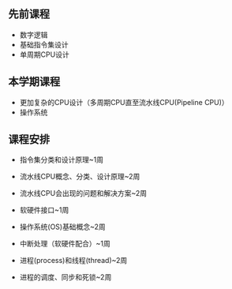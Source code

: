 ## 先前课程
+ 数字逻辑
+ 基础指令集设计
+ 单周期CPU设计
## 本学期课程
+ 更加复杂的CPU设计（多周期CPU直至流水线CPU(Pipeline CPU)）
+ 操作系统
## 课程安排
+ 指令集分类和设计原理~1周
+ 流水线CPU概念、分类、设计原理~2周
+ 流水线CPU会出现的问题和解决方案~2周
+ 软硬件接口~1周

+ 操作系统(OS)基础概念~2周
+ 中断处理（软硬件配合）~1周
+ 进程(process)和线程(thread)~2周
+ 进程的调度、同步和死锁~2周
